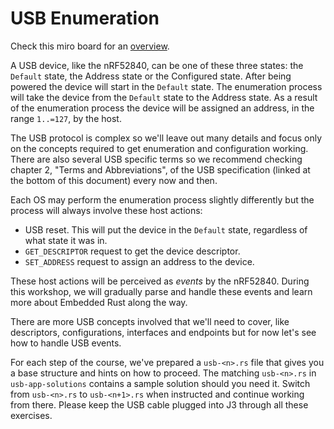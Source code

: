 # USB Enumeration

Check this miro board for an [overview](https://miro.com/app/board/uXjVObcQhcc=/?invite_link_id=467100096053).

A USB device, like the nRF52840, can be one of these three states: the `Default` state, the Address state or the Configured state. After being powered the device will start in the `Default` state. The enumeration process will take the device from the `Default` state to the Address state. As a result of the enumeration process the device will be assigned an address, in the range `1..=127`, by the host.

The USB protocol is complex so we'll leave out many details and focus only on the concepts required to get enumeration and configuration working. There are also several USB specific terms so we recommend checking chapter 2, "Terms and Abbreviations", of the USB specification (linked at the bottom of this document) every now and then.

Each OS may perform the enumeration process slightly differently but the process will always involve these host actions:

- USB reset. This will put the device in the `Default` state, regardless of what state it was in.
- `GET_DESCRIPTOR` request to get the device descriptor.
- `SET_ADDRESS` request to assign an address to the device.

These host actions will be perceived as *events* by the nRF52840. During this workshop, we will gradually parse and handle these events and learn more about Embedded Rust along the way.

There are more USB concepts involved that we'll need to cover, like descriptors, configurations, interfaces and endpoints but for now let's see how to handle USB events.

For each step of the course, we've prepared a `usb-<n>.rs` file that gives you a base structure and hints on how to proceed. The matching `usb-<n>.rs` in `usb-app-solutions` contains a sample solution should you need it. Switch from `usb-<n>.rs` to `usb-<n+1>.rs` when instructed and continue working from there. Please keep the USB cable plugged into J3 through all these exercises.
